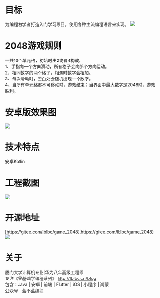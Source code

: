 # 目标
为编程初学者打造入门学习项目，使用各种主流编程语言来实现。
![](https://img-blog.csdnimg.cn/d56d9e29d17c421aa266fe8a4421f52f.png)
# 2048游戏规则
一共16个单元格，初始时由2或者4构成。  
1、手指向一个方向滑动，所有格子会向那个方向运动。  
2、相同数字的两个格子，相遇时数字会相加。  
3、每次滑动时，空白处会随机出现一个数字。  
4、当所有单元格都不可移动时，游戏结束；当界面中最大数字是2048时，游戏胜利。
# 安卓版效果图
![](https://img-blog.csdnimg.cn/6feca1c50edf4678ae4243f3a1139485.gif)
# 技术特点
安卓Kotlin
# 工程截图
![](https://img-blog.csdnimg.cn/30b4cfb849514019869254694e123051.png)
# 开源地址
[https://gitee.com/lblbc/game_2048](https://gitee.com/lblbc/game_2048)
![](https://img-blog.csdnimg.cn/053ec343edbf4d1d9348401de5c8d5c1.png)

# 关于
厦门大学计算机专业|华为八年高级工程师  
专注《零基础学编程系列》  http://lblbc.cn/blog  
包含：Java | 安卓 | 前端 | Flutter | iOS | 小程序 | 鸿蒙  
公众号：蓝不蓝编程
